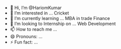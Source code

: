 - 👋 Hi, I’m @HariomKumar
- 👀 I’m interested in ... Cricket 
- 🌱 I’m currently learning ... MBA in trade Finance
- 💞️ I’m looking to Internship on ... Web Development
- 📫 How to reach me ... 
- 😄 Pronouns: ...
- ⚡ Fun fact: ...

<!---
Hariom9650/Hariom9650 is a ✨ special ✨ repository because its `README.md` (this file) appears on your GitHub profile.
You can click the Preview link to take a look at your changes.
--->
